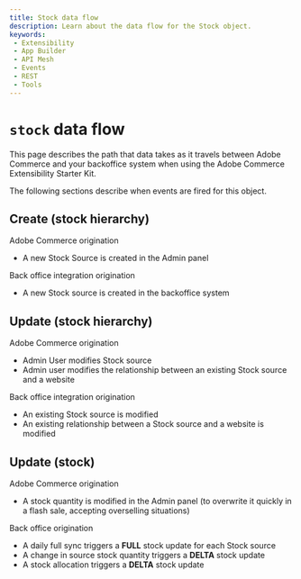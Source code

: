 ```yaml
---
title: Stock data flow
description: Learn about the data flow for the Stock object.
keywords:
 - Extensibility
 - App Builder
 - API Mesh
 - Events
 - REST
 - Tools
---
```


# `stock` data flow

This page describes the path that data takes as it travels between Adobe Commerce and your backoffice system when using the Adobe Commerce Extensibility Starter Kit.

The following sections describe when events are fired for this object.

## Create (stock hierarchy)

Adobe Commerce origination

- A new Stock Source is created in the Admin panel

Back office integration origination

- A new Stock source is created in the backoffice system

## Update (stock hierarchy)

Adobe Commerce origination

- Admin User modifies Stock source
- Admin user modifies the relationship between an existing Stock source and a website

Back office integration origination

- An existing Stock source is modified
- An existing relationship between a Stock source and a website is modified

## Update (stock)

Adobe Commerce origination

- A stock quantity is modified in the Admin panel (to overwrite it quickly in a flash sale, accepting overselling situations)

Back office origination

- A daily full sync triggers a **FULL** stock update for each Stock source
- A change in source stock quantity triggers a **DELTA** stock update
- A stock allocation triggers a **DELTA** stock update
